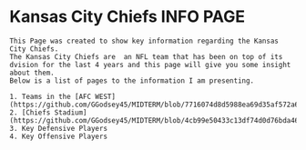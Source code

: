 # Kansas City Chiefs INFO PAGE
    This Page was created to show key information regarding the Kansas City Chiefs.  
    The Kansas City Chiefs are  an NFL team that has been on top of its dvision for the last 4 years and this page will give you some insight about them.
    Below is a list of pages to the information I am presenting.

    1. Teams in the [AFC WEST](https://github.com/GGodsey45/MIDTERM/blob/7716074d8d5988ea69d35af572a63c7443dcccfb/AFCWEST.md)
    2. [Chiefs Stadium](https://github.com/GGodsey45/MIDTERM/blob/4cb99e50433c13df74d0d76bda46e5fab787f764/STADIUM.md)  
    3. Key Defensive Players
    4. Key Offensive Players
